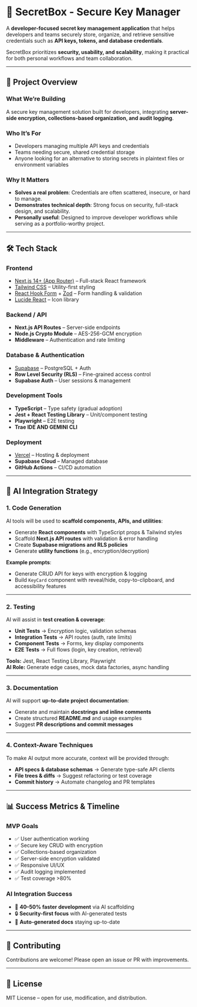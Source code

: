 # 🔐 SecretBox - Secure Key Manager

A **developer-focused secret key management application** that helps developers and teams securely store, organize, and retrieve sensitive credentials such as **API keys, tokens, and database credentials**.  

SecretBox prioritizes **security, usability, and scalability**, making it practical for both personal workflows and team collaboration.  

---

## 🔖 Project Overview

### What We’re Building
A secure key management solution built for developers, integrating **server-side encryption, collections-based organization, and audit logging**.  

### Who It’s For
- Developers managing multiple API keys and credentials  
- Teams needing secure, shared credential storage  
- Anyone looking for an alternative to storing secrets in plaintext files or environment variables  

### Why It Matters
- **Solves a real problem**: Credentials are often scattered, insecure, or hard to manage.  
- **Demonstrates technical depth**: Strong focus on security, full-stack design, and scalability.  
- **Personally useful**: Designed to improve developer workflows while serving as a portfolio-worthy project.  

---

## 🛠️ Tech Stack

### Frontend
- [Next.js 14+ (App Router)](https://nextjs.org/) – Full-stack React framework  
- [Tailwind CSS](https://tailwindcss.com/) – Utility-first styling  
- [React Hook Form](https://react-hook-form.com/) + [Zod](https://zod.dev/) – Form handling & validation  
- [Lucide React](https://lucide.dev/) – Icon library  

### Backend / API
- **Next.js API Routes** – Server-side endpoints  
- **Node.js Crypto Module** – AES-256-GCM encryption  
- **Middleware** – Authentication and rate limiting  

### Database & Authentication
- [Supabase](https://supabase.com/) – PostgreSQL + Auth  
- **Row Level Security (RLS)** – Fine-grained access control  
- **Supabase Auth** – User sessions & management  

### Development Tools
- **TypeScript** – Type safety (gradual adoption)  
- **Jest + React Testing Library** – Unit/component testing  
- **Playwright** – E2E testing
- **Trae IDE AND GEMINI CLI**

### Deployment
- [Vercel](https://vercel.com/) – Hosting & deployment  
- **Supabase Cloud** – Managed database  
- **GitHub Actions** – CI/CD automation  

---

## 🤖 AI Integration Strategy

### 1. Code Generation
AI tools will be used to **scaffold components, APIs, and utilities**:
- Generate **React components** with TypeScript props & Tailwind styles  
- Scaffold **Next.js API routes** with validation & error handling  
- Create **Supabase migrations and RLS policies**  
- Generate **utility functions** (e.g., encryption/decryption)  

**Example prompts**:  
- Generate CRUD API for keys with encryption & logging  
- Build `KeyCard` component with reveal/hide, copy-to-clipboard, and accessibility features  

---

### 2. Testing
AI will assist in **test creation & coverage**:
- **Unit Tests** → Encryption logic, validation schemas  
- **Integration Tests** → API routes (auth, rate limits)  
- **Component Tests** → Forms, key display components  
- **E2E Tests** → Full flows (login, key creation, retrieval)  

**Tools:** Jest, React Testing Library, Playwright  
**AI Role:** Generate edge cases, mock data factories, async handling  

---

### 3. Documentation
AI will support **up-to-date project documentation**:
- Generate and maintain **docstrings and inline comments**  
- Create structured **README.md** and usage examples  
- Suggest **PR descriptions and commit messages**  

---

### 4. Context-Aware Techniques
To make AI output more accurate, context will be provided through:
- **API specs & database schemas** → Generate type-safe API clients  
- **File trees & diffs** → Suggest refactoring or test coverage  
- **Commit history** → Automate changelog and PR templates  

---

## 📊 Success Metrics & Timeline

### MVP Goals
- ✅ User authentication working  
- ✅ Secure key CRUD with encryption  
- ✅ Collections-based organization  
- ✅ Server-side encryption validated  
- ✅ Responsive UI/UX  
- ✅ Audit logging implemented  
- ✅ Test coverage >80%  

### AI Integration Success
- 🚀 **40–50% faster development** via AI scaffolding  
- 🔒 **Security-first focus** with AI-generated tests  
- 📝 **Auto-generated docs** staying up-to-date  

---

## 🧩 Contributing
Contributions are welcome! Please open an issue or PR with improvements.  

---

## 📜 License
MIT License – open for use, modification, and distribution.  

